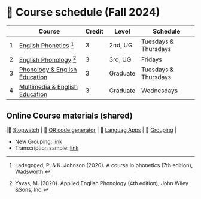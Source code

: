 # 🌿 Course schedule (Fall 2024)


||Course|Credit|Level|Schedule|
|--|--|--|--|--|
|1| [English Phonetics](https://phonetics.streamlit.app/) [^1]|3|2nd, UG| Tuesdays & Thursdays |
|2| [English Phonology](https://github.com/MK316/F2024/blob/main/Phonology/readme.md) [^2]|3|3rd, UG| Fridays |
|3| [Phonology & English Education](https://github.com/MK316/F2024/blob/main/EngEdu/Readme.md) |3| Graduate | Tuesdays & Thursdays |
|4| [Multimedia & English Education](https://github.com/MK316/F2024/blob/main/Multimedia/Readme.md) |3| Graduate | Wednesdays |


## Online Course materials (shared)
|🐳 [Stopwatch](https://stop-watch.streamlit.app/) | 🐳 [QR code generator](https://mrkim21.github.io/appfolder/qrcode.html) | 🐳 [Languag Apps](https://mrkim21.github.io) | 🐳 [Grouping](https://mrkim21.github.io/appfolder/grouping.html) |
+ New Grouping: [link](https://github.com/MK316/F2024/blob/main/NewGrouping240902.ipynb)
+ Transcription sample: [link](https://github.com/MK316/F2024/blob/main/transcription_foreign.ipynb)


[^1]: Ladegoged, P. & K. Johnson (2020). A course in phonetics (7th edition), Wadsworth.
[^2]: Yavas, M. (2020). Applied English Phonology (4th edition), John Wiley &Sons, Inc.
  
